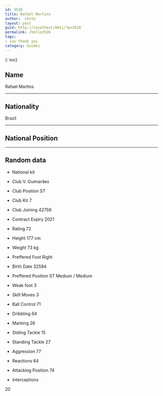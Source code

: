 ```yaml
---
id: 3526
title: Rafael Martins
author:  chito 
layout: post
guid: http://localhost/mbti/?p=3526
permalink: /hello3526
tags:
- say thank you
category: Guides
---
```



{: toc}


## Name  
Rafael Martins 

* * *

## Nationality  
Brazil 

* * *

## National Position 

* * *

## Random data 

  * National kit 
  * Club 
V. Guimarães 

  * Club Position 
ST 

  * Club Kit 
7 

  * Club Joining 
42759 

  * Contract Expiry 
2021 

  * Rating 
72 

  * Height 
177 cm 

  * Weight 
73 kg 

  * Preffered Foot 
Right 

  * Birth Date 
32584 

  * Preffered Position 
ST Medium / Medium 

  * Weak foot 
3 

  * Skill Moves 
3 

  * Ball Control 
71 

  * Dribbling 
64 

  * Marking 
26 

  * Sliding Tackle 
15 

  * Standing Tackle 
27 

  * Aggression 
77 

  * Reactions 
64 

  * Attacking Position 
74 

  * Interceptions 

20</ul>